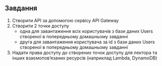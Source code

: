 ## Завдання
1. Створити API за допомогою сервісу API Gateway
2. Створити 2 точки доступу
   - одна для завантаження всіх користувачів з бази даних Users створеної в попередньому домашньому завданні
   - друга для завантаження користувача за id з бази даних Users створеної в попередньому домашньому завданні
3. Надати права доступу до створених точок доступу для лектора та інших взаємоповʼязаних ресурсів (наприклад Lambda, DynamoDB)